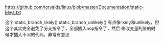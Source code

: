 https://github.com/torvalds/linux/blob/master/Documentation/static-keys.txt

这个	static_branch_likely() 	static_branch_unlikely() 有点像likely和unlikely，但这个其实完全避免了分支指令了，全部插入nop指令了，然后
修改变量的值的时候才插入不同的代码，非常有意思
